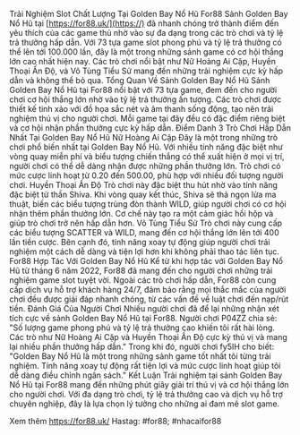 

Trải Nghiệm Slot Chất Lượng Tại Golden Bay Nổ Hũ For88
Sảnh Golden Bay Nổ Hũ tại [https://for88.uk/](https://) đã nhanh chóng trở thành điểm đến yêu thích của các game thủ nhờ vào sự đa dạng trong các trò chơi và tỷ lệ trả thưởng hấp dẫn. Với 73 tựa game slot phong phú và tỷ lệ trả thưởng có thể lên tới 100.000 lần, đây là một trong những sảnh game có cơ hội thắng lớn cao nhất hiện nay. Các trò chơi nổi bật như Nữ Hoàng Ai Cập, Huyền Thoại Ấn Độ, và Võ Tùng Tiểu Sử mang đến những trải nghiệm cực kỳ hấp dẫn và không thể bỏ qua.
Tổng Quan Về Sảnh Golden Bay Nổ Hũ
Sảnh Golden Bay Nổ Hũ tại For88 nổi bật với 73 tựa game, đem đến cho người chơi cơ hội thắng lớn nhờ vào tỷ lệ trả thưởng ấn tượng. Các trò chơi được thiết kế tinh xảo với đồ họa sắc nét và âm thanh sống động, tạo nên trải nghiệm thú vị cho người chơi. Mỗi game tại đây đều có đặc điểm riêng biệt và cơ hội nhận phần thưởng cực kỳ hấp dẫn.
Điểm Danh 3 Trò Chơi Hấp Dẫn Nhất Tại Golden Bay Nổ Hũ
Nữ Hoàng Ai Cập Đây là một trong những trò chơi phổ biến nhất tại Golden Bay Nổ Hũ. Với nhiều tính năng đặc biệt như vòng quay miễn phí và biểu tượng chiến thắng có thể xuất hiện ở mọi vị trí, người chơi có thể dễ dàng nhận được những phần thưởng lớn. Trò chơi có mức cược linh hoạt từ 0.20 đến 500.00, phù hợp với nhiều đối tượng người chơi.
Huyền Thoại Ấn Độ Trò chơi này đặc biệt thu hút nhờ vào tính năng đặc biệt từ thần Shiva. Khi vòng quay kết thúc, Shiva sẽ thả ngọn lửa ma thuật, biến các biểu tượng trùng đòn thành WILD, giúp người chơi có cơ hội nhận thêm phần thưởng lớn. Cơ chế này tạo ra một cảm giác hồi hộp và giúp trò chơi trở nên hấp dẫn hơn.
Võ Tùng Tiểu Sử Trò chơi này cung cấp các biểu tượng SCATTER và WILD, mang đến cơ hội thắng lớn lên tới 400 lần tiền cược. Bên cạnh đó, tính năng xoay tự động giúp người chơi trải nghiệm một cách dễ dàng và tiện lợi hơn khi không phải thao tác liên tục.
For88 Hợp Tác Với Golden Bay Nổ Hũ
Kể từ khi hợp tác với Golden Bay Nổ Hũ từ tháng 6 năm 2022, For88 đã mang đến cho người chơi những trải nghiệm game slot tuyệt vời. Ngoài các trò chơi hấp dẫn, For88 còn cung cấp dịch vụ hỗ trợ khách hàng 24/7, đảm bảo rằng mọi thắc mắc của người chơi đều được giải đáp nhanh chóng, từ các vấn đề về luật chơi đến nạp/rút tiền.
Đánh Giá Của Người Chơi
Nhiều người chơi đã để lại những nhận xét tích cực về sảnh Golden Bay Nổ Hũ tại For88. Người chơi P04ZZ chia sẻ: "Số lượng game phong phú và tỷ lệ trả thưởng cao khiến tôi rất hài lòng. Các trò như Nữ Hoàng Ai Cập và Huyền Thoại Ấn Độ cực kỳ thú vị và mang lại nhiều phần thưởng hấp dẫn." Trong khi đó, người chơi fy5IH cho biết: "Golden Bay Nổ Hũ là một trong những sảnh game tốt nhất tôi từng trải nghiệm. Tính năng xoay tự động rất tiện lợi và mức cược linh hoạt giúp tôi dễ dàng điều chỉnh ngân sách."
Kết Luận
Trải nghiệm tại sảnh Golden Bay Nổ Hũ tại For88 mang đến những phút giây giải trí thú vị và cơ hội thắng lớn cho người chơi. Với đa dạng trò chơi, tỷ lệ trả thưởng cao và dịch vụ hỗ trợ chuyên nghiệp, đây là lựa chọn lý tưởng cho những ai đam mê slot game.

Xem thêm https://for88.uk/
Hastag: #for88; #nhacaifor88
